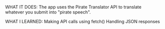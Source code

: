 WHAT IT DOES:
The app uses the Pirate Translator API to translate whatever you submit into "pirate speech".

WHAT I LEARNED:
Making API calls using fetch()
Handling JSON responses